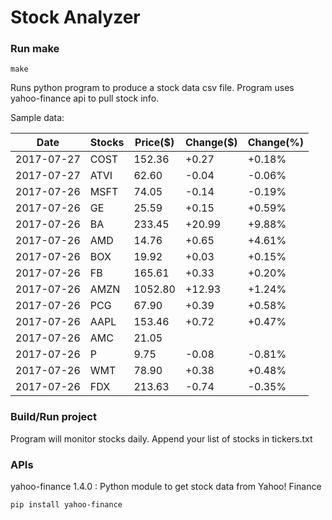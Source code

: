 # Stock Analyzer

### Run make
```
make
```

Runs python program to produce a stock data csv file. Program uses yahoo-finance api to pull stock info.

Sample data:

| Date| Stocks| Price($)| Change($)| Change(%) | 
| --- | --- | --- | --- | ---  | 
| 2017-07-27| COST| 152.36| +0.27| +0.18% | 
| 2017-07-27| ATVI| 62.60| -0.04| -0.06% | 
| 2017-07-26| MSFT| 74.05| -0.14| -0.19% | 
| 2017-07-26| GE| 25.59| +0.15| +0.59% | 
| 2017-07-26| BA| 233.45| +20.99| +9.88% | 
| 2017-07-26| AMD| 14.76| +0.65| +4.61% | 
| 2017-07-26| BOX| 19.92| +0.03| +0.15% | 
| 2017-07-26| FB| 165.61| +0.33| +0.20% | 
| 2017-07-26| AMZN| 1052.80| +12.93| +1.24% | 
| 2017-07-26| PCG| 67.90| +0.39| +0.58% | 
| 2017-07-26| AAPL| 153.46| +0.72| +0.47% | 
| 2017-07-26| AMC| 21.05| |  | 
| 2017-07-26| P| 9.75| -0.08| -0.81% | 
| 2017-07-26| WMT| 78.90| +0.38| +0.48% | 
| 2017-07-26| FDX| 213.63| -0.74| -0.35% | 

### Build/Run project

Program will monitor stocks daily. Append your list of stocks in tickers.txt

### APIs
yahoo-finance 1.4.0 : Python module to get stock data from Yahoo! Finance

```
pip install yahoo-finance
```

